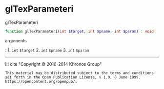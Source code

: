 # glTexParameteri
glTexParameteri

```php
function glTexParameteri(int $target, int $pname, int $param) : void
```



arguments

:    1. `int` `$target` 
    2. `int` `$pname` 
    3. `int` `$param` 



---
     

!!! cite "Copyright © 2010-2014 Khronos Group"

    This material may be distributed subject to the terms and conditions set forth in the Open Publication License, v 1.0, 8 June 1999. https://opencontent.org/openpub/.